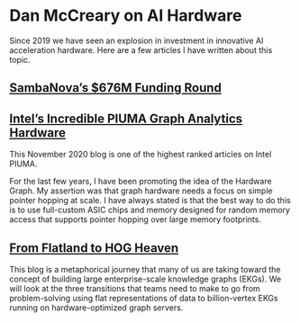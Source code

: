# Dan McCreary on AI Hardware

Since 2019 we have seen an explosion in investment in innovative AI acceleration hardware.  Here are a few articles I have written about this topic.

## [SambaNova’s $676M Funding Round](https://towardsdatascience.com/sambanova-lands-676m-funding-eaa7c0571592)

## [Intel’s Incredible PIUMA Graph Analytics Hardware](https://dmccreary.medium.com/intels-incredible-piuma-graph-analytics-hardware-a2e9c3daf8d8)

This November 2020 blog is one of the highest ranked articles on Intel PIUMA.

For the last few years, I have been promoting the idea of the Hardware Graph. My assertion was that graph hardware needs a focus on simple pointer hopping at scale. I have always stated is that the best way to do this is to use full-custom ASIC chips and memory designed for random memory access that supports pointer hopping over large memory footprints.

## [From Flatland to HOG Heaven](https://towardsdatascience.com/from-flatland-to-hog-heaven-the-four-lands-of-ekg-adoption-945571c09b67)

This blog is a metaphorical journey that many of us are taking toward the concept of building large enterprise-scale knowledge graphs (EKGs). We will look at the three transitions that teams need to make to go from problem-solving using flat representations of data to billion-vertex EKGs running on hardware-optimized graph servers.